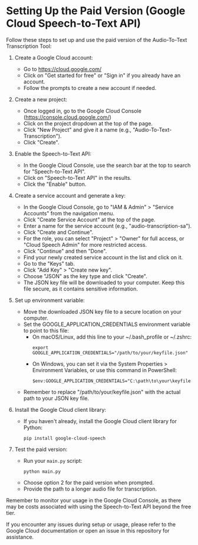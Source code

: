 # Setting Up the Paid Version (Google Cloud Speech-to-Text API)

Follow these steps to set up and use the paid version of the Audio-To-Text Transcription Tool:

1. Create a Google Cloud account:
   - Go to https://cloud.google.com/
   - Click on "Get started for free" or "Sign in" if you already have an account.
   - Follow the prompts to create a new account if needed.

2. Create a new project:
   - Once logged in, go to the Google Cloud Console (https://console.cloud.google.com/)
   - Click on the project dropdown at the top of the page.
   - Click "New Project" and give it a name (e.g., "Audio-To-Text-Transcription").
   - Click "Create".

3. Enable the Speech-to-Text API:
   - In the Google Cloud Console, use the search bar at the top to search for "Speech-to-Text API".
   - Click on "Speech-to-Text API" in the results.
   - Click the "Enable" button.

4. Create a service account and generate a key:
   - In the Google Cloud Console, go to "IAM & Admin" > "Service Accounts" from the navigation menu.
   - Click "Create Service Account" at the top of the page.
   - Enter a name for the service account (e.g., "audio-transcription-sa").
   - Click "Create and Continue".
   - For the role, you can select "Project" > "Owner" for full access, or "Cloud Speech Admin" for more restricted access.
   - Click "Continue" and then "Done".
   - Find your newly created service account in the list and click on it.
   - Go to the "Keys" tab.
   - Click "Add Key" > "Create new key".
   - Choose "JSON" as the key type and click "Create".
   - The JSON key file will be downloaded to your computer. Keep this file secure, as it contains sensitive information.

5. Set up environment variable:
   - Move the downloaded JSON key file to a secure location on your computer.
   - Set the GOOGLE_APPLICATION_CREDENTIALS environment variable to point to this file:
     - On macOS/Linux, add this line to your ~/.bash_profile or ~/.zshrc:
       ```
       export GOOGLE_APPLICATION_CREDENTIALS="/path/to/your/keyfile.json"
       ```
     - On Windows, you can set it via the System Properties > Environment Variables, or use this command in PowerShell:
       ```
       $env:GOOGLE_APPLICATION_CREDENTIALS="C:\path\to\your\keyfile.json"
       ```
   - Remember to replace "/path/to/your/keyfile.json" with the actual path to your JSON key file.

6. Install the Google Cloud client library:
   - If you haven't already, install the Google Cloud client library for Python:
     ```
     pip install google-cloud-speech
     ```

7. Test the paid version:
   - Run your `main.py` script:
     ```
     python main.py
     ```
   - Choose option 2 for the paid version when prompted.
   - Provide the path to a longer audio file for transcription.

Remember to monitor your usage in the Google Cloud Console, as there may be costs associated with using the Speech-to-Text API beyond the free tier.

If you encounter any issues during setup or usage, please refer to the Google Cloud documentation or open an issue in this repository for assistance.